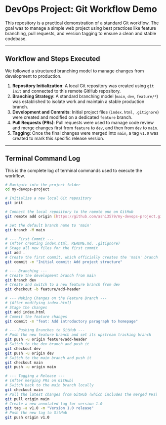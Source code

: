 # **DevOps Project: Git Workflow Demo**

This repository is a practical demonstration of a standard Git workflow. The goal was to manage a simple web project using best practices like feature branching, pull requests, and version tagging to ensure a clean and stable codebase.

***

## **Workflow and Steps Executed**

We followed a structured branching model to manage changes from development to production.

1.  **Repository Initialization**: A local Git repository was created using `git init` and connected to this remote GitHub repository.
2.  **Branching Strategy**: A standard branching model (`main`, `dev`, `feature/*`) was established to isolate work and maintain a stable production branch.
3.  **Development and Commits**: Initial project files (`index.html`, `.gitignore`) were created and modified on a dedicated `feature` branch.
4.  **Pull Requests (PRs)**: Pull requests were used to manage code review and merge changes first from `feature` to `dev`, and then from `dev` to `main`.
5.  **Tagging**: Once the final changes were merged into `main`, a tag `v1.0` was created to mark this specific release version.

***

## **Terminal Command Log**

This is the complete log of terminal commands used to execute the workflow.

```bash
# Navigate into the project folder
cd my-devops-project

# Initialize a new local Git repository
git init

# Connect the local repository to the remote one on GitHub
git remote add origin [https://github.com/ash13579/my-devops-project.git](https://github.com/ash13579/my-devops-project.git)

# Set the default branch name to 'main'
git branch -M main

# --- First Commit ---
# (After creating index.html, README.md, .gitignore)
# Stage all new files for the first commit
git add .
# Create the first commit, which officially creates the 'main' branch
git commit -m "Initial commit: Add project structure"

# --- Branching ---
# Create the development branch from main
git branch dev
# Create and switch to a new feature branch from dev
git checkout -b feature/add-header

# --- Making Changes on the Feature Branch ---
# (After modifying index.html)
# Stage the changes
git add index.html
# Commit the feature changes
git commit -m "feat: Add introductory paragraph to homepage"

# --- Pushing Branches to GitHub ---
# Push the new feature branch and set its upstream tracking branch
git push -u origin feature/add-header
# Switch to the dev branch and push it
git checkout dev
git push -u origin dev
# Switch to the main branch and push it
git checkout main
git push -u origin main

# --- Tagging a Release ---
# (After merging PRs on GitHub)
# Switch back to the main branch locally
git checkout main
# Pull the latest changes from GitHub (which includes the merged PRs)
git pull origin main
# Create a new annotated tag for version 1.0
git tag -a v1.0 -m "Version 1.0 release"
# Push the new tag to GitHub
git push origin v1.0
